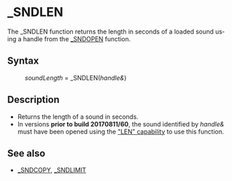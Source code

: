 <style>pre.codeide, pre.outputfixed, .outputcrt0 { background-color: #000 !important; color: #FFF !important; }</style><!DOCTYPE html>
<html class="client-nojs" dir="ltr" lang="en">
<head>
<title>_SNDLEN - QB64 Phoenix Edition Wiki</title>
</head>
<body class="mediawiki ltr sitedir-ltr mw-hide-empty-elt ns-0 ns-subject page-SNDLEN rootpage-SNDLEN skin-vector action-view skin-vector-legacy vector-feature-language-in-header-enabled vector-feature-language-in-main-page-header-disabled vector-feature-language-alert-in-sidebar-disabled vector-feature-sticky-header-disabled vector-feature-sticky-header-edit-disabled vector-feature-table-of-contents-disabled vector-feature-visual-enhancement-next-disabled">
<div class="mw-body" id="content" role="main">
<a id="top"></a>
<h1 class="firstHeading mw-first-heading" id="firstHeading">_SNDLEN</h1>
<div class="vector-body" id="bodyContent">
<div class="mw-body-content mw-content-ltr" dir="ltr" id="mw-content-text" lang="en"><div class="mw-parser-output"><p>The <a class="mw-selflink selflink">_SNDLEN</a> function returns the length in seconds of a loaded sound using a handle from the <a href="SNDOPEN" title="SNDOPEN">_SNDOPEN</a> function.
</p>
<h2><span class="mw-headline" id="Syntax">Syntax</span></h2>
<dl><dd><i>soundLength</i> = <a class="mw-selflink selflink">_SNDLEN</a>(<i>handle&amp;</i>)</dd></dl>
<p>
</p>
<h2><span class="mw-headline" id="Description">Description</span></h2>
<ul><li>Returns the length of a sound in seconds.</li>
<li>In versions <b>prior to build 20170811/60</b>, the sound identified by <i>handle&amp;</i> must have been opened using the <a href="SNDOPEN" title="SNDOPEN">"LEN" capability</a> to use this function.</li></ul>
<p>
</p>
<h2><span class="mw-headline" id="See_also">See also</span></h2>
<ul><li><a href="SNDCOPY" title="SNDCOPY">_SNDCOPY</a>, <a href="SNDLIMIT" title="SNDLIMIT">_SNDLIMIT</a></li></ul>
<p>
</p>
<!-- 
NewPP limit report
Cached time: 20240715062454
Cache expiry: 86400
Reduced expiry: false
Complications: [show‐toc]
CPU time usage: 0.022 seconds
Real time usage: 0.028 seconds
Preprocessor visited node count: 25/1000000
Post‐expand include size: 582/2097152 bytes
Template argument size: 25/2097152 bytes
Highest expansion depth: 3/100
Expensive parser function count: 0/100
Unstrip recursion depth: 0/20
Unstrip post‐expand size: 0/5000000 bytes
-->
<!--
Transclusion expansion time report (%,ms,calls,template)
100.00%   13.201      1 -total
 21.59%    2.850      1 Template:PageSyntax
 19.27%    2.543      3 Template:Parameter
 18.36%    2.424      1 Template:PageNavigation
 17.58%    2.321      1 Template:PageDescription
 17.58%    2.321      1 Template:PageSeeAlso
-->
<!-- Saved in parser cache with key qb64pnix_mw19894-mwmb_:pcache:idhash:333-0!canonical and timestamp 20240715062454 and revision id 4925.
 -->
</div>
</div>
</div>
</div>
</body>
</html>